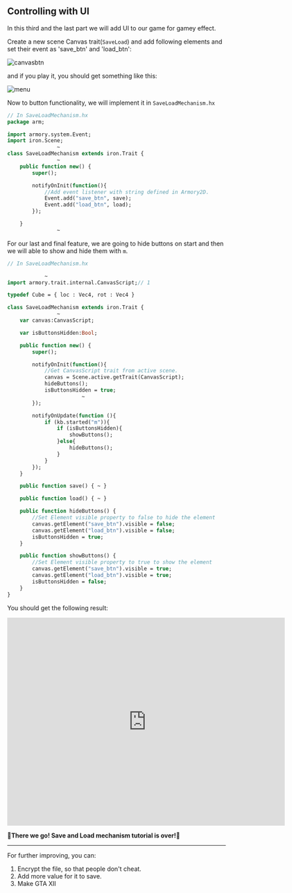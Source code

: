 ## Controlling with UI

In this third and the last part we will add UI to our game for gamey effect.

Create a new scene Canvas trait(`SaveLoad`) and add following elements and set their event as 'save_btn' and 'load_btn':

![canvasbtn](/../../docassets/save_load_12.png ':size=700')

and if you play it, you should get something like this:

![menu](/../../docassets/save_load_13.png ':size=700')

Now to button functionality, we will implement it in `SaveLoadMechanism.hx`

```haxe
// In SaveLoadMechanism.hx
package arm;

import armory.system.Event;
import iron.Scene;
				~
class SaveLoadMechanism extends iron.Trait {
				~
	public function new() {
		super();

		notifyOnInit(function(){
			//Add event listener with string defined in Armory2D.
			Event.add("save_btn", save);
			Event.add("load_btn", load);
		});

	}
				~
```

For our last and final feature, we are going to hide buttons on start and then we will able to show and hide them with `m`.

```haxe
// In SaveLoadMechanism.hx

			~
import armory.trait.internal.CanvasScript;// 1

typedef Cube = { loc : Vec4, rot : Vec4 }

class SaveLoadMechanism extends iron.Trait {
				~
	var canvas:CanvasScript;

	var isButtonsHidden:Bool;

	public function new() {
		super();

		notifyOnInit(function(){
			//Get CanvasScript trait from active scene.
			canvas = Scene.active.getTrait(CanvasScript);
			hideButtons();
			isButtonsHidden = true;
						~
		});

		notifyOnUpdate(function (){
			if (kb.started("m")){
				if (isButtonsHidden){
					showButtons();
				}else{
					hideButtons();
				}
			}
		});
	}

	public function save() { ~ }

	public function load() { ~ }

	public function hideButtons() {
		//Set Element visible property to false to hide the element
		canvas.getElement("save_btn").visible = false;
		canvas.getElement("load_btn").visible = false;
		isButtonsHidden = true;
	}

	public function showButtons() {
		//Set Element visible property to true to show the element
		canvas.getElement("save_btn").visible = true;
		canvas.getElement("load_btn").visible = true;
		isButtonsHidden = false;
	}
}
```

You should get the following result:

<iframe width="640" height="480" src="https://blackgoku36.github.io/armory-tutorials/docassets/save_load_final.mp4" frameborder="0" allowfullscreen> </iframe>


**🎉There we go! Save and Load mechanism tutorial is over!🎉**

---

For further improving, you can:
1. Encrypt the file, so that people don't cheat.
2. Add more value for it to save.
3. Make GTA XII
